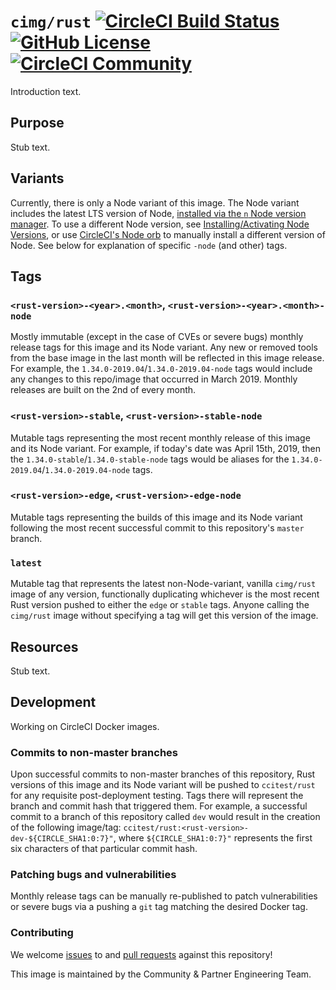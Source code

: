 # `cimg/rust` [![CircleCI Build Status](https://circleci.com/gh/CircleCI-Public/cimg-rust.svg?style=shield&circle-token=7b0f77be6efffc5f6143846a8b9e066298288180 "CircleCI Build Status")](https://circleci.com/gh/CircleCI-Public/cimg-rust) [![GitHub License](https://img.shields.io/badge/license-MIT-lightgrey.svg)](https://raw.githubusercontent.com/CircleCI-Public/cimg-rust/master/LICENSE) [![CircleCI Community](https://img.shields.io/badge/community-CircleCI%20Discuss-343434.svg)](https://discuss.circleci.com/c/ecosystem/images)

Introduction text.

## Purpose

Stub text.

## Variants

Currently, there is only a Node variant of this image. The Node variant includes the latest LTS version of Node, [installed via the `n` Node version manager](https://github.com/tj/n). To use a different Node version, see [Installing/Activating Node Versions](https://github.com/tj/n#installingactivating-node-versions), or use [CircleCI's Node orb](http://circleci.com/orbs/registry/orb/circleci/node#commands-install-node) to manually install a different version of Node. See below for explanation of specific `-node` (and other) tags.

## Tags

### `<rust-version>-<year>.<month>`, `<rust-version>-<year>.<month>-node`
Mostly immutable (except in the case of CVEs or severe bugs) monthly release tags for this image and its Node variant. Any new or removed tools from the base image in the last month will be reflected in this image release. For example, the `1.34.0-2019.04`/`1.34.0-2019.04-node` tags would include any changes to this repo/image that occurred in March 2019. Monthly releases are built on the 2nd of every month.

### `<rust-version>-stable`, `<rust-version>-stable-node`
Mutable tags representing the most recent monthly release of this image and its Node variant. For example, if today's date was April 15th, 2019, then the `1.34.0-stable`/`1.34.0-stable-node` tags would be aliases for the `1.34.0-2019.04`/`1.34.0-2019.04-node` tags.

### `<rust-version>-edge`, `<rust-version>-edge-node`
Mutable tags representing the builds of this image and its Node variant following the most recent successful commit to this repository's `master` branch.

### `latest`
Mutable tag that represents the latest non-Node-variant, vanilla `cimg/rust` image of any version, functionally duplicating whichever is the most recent Rust version pushed to either the `edge` or `stable` tags. Anyone calling the `cimg/rust` image without specifying a tag will get this version of the image.

## Resources

Stub text.

## Development

Working on CircleCI Docker images.

### Commits to non-master branches
Upon successful commits to non-master branches of this repository, Rust versions of this image and its Node variant will be pushed to `ccitest/rust` for any requisite post-deployment testing. Tags there will represent the branch and commit hash that triggered them. For example, a successful commit to a branch of this repository called `dev` would result in the creation of the following image/tag: `ccitest/rust:<rust-version>-dev-${CIRCLE_SHA1:0:7}"`, where `${CIRCLE_SHA1:0:7}"` represents the first six characters of that particular commit hash.

### Patching bugs and vulnerabilities
Monthly release tags can be manually re-published to patch vulnerabilities or severe bugs via a pushing a `git` tag matching the desired Docker tag.

### Contributing
We welcome [issues](https://github.com/CircleCI-Public/cimg-rust/issues) to and [pull requests](https://github.com/CircleCI-Public/cimg-rust/pulls) against this repository!

This image is maintained by the Community & Partner Engineering Team.
